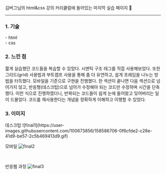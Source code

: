 김버그님의 html&css 강의 커리큘럼에 들어있는 마지막 실습 페이지 👏

<hr>

<h3>1. 기술</h3>
 - html <br/>
 - css

<br/>

<h3>2. 느낀 점</h3>
짧게 실습했던 코드들을 복습할 수 있었다. 시맨틱 구조 태그를 직접 사용해보았다. 또한 그리드(grid) 사용법과 부트캠프 사용을 통해 좀 더 유연하고, 쉽게 프레임을 나누는 방법을 터득했다. 모바일을 기준으로 구현을 진행했다. 한 섹션이 끝나면 다음 섹션으로 넘어가지 않고, 반응형(데스크탑)으로 넘어가 수정해야 되는 코드만 수정하며 시간을 단축했다. 이런 식으로 진행하였더니, 반복되는 코드들이 쉽게 눈에 들어왔고 잊어버리는 일이 드물었다. 코드를 재사용한다는 개념을 정확하게 이해하고 이행할 수 있었다.

<br/>

<h3>3. 이미지</h3>
데스크탑
![final1](https://user-images.githubusercontent.com/100673856/158586706-0f6cfde2-c28e-41d9-be57-2c5b469413d9.gif)

<br/>

모바일
![final2](https://user-images.githubusercontent.com/100673856/158586720-af148eec-3480-4cf2-9cdd-94f7ae654b01.gif)

</br>

반응웹 과정
![final3](https://user-images.githubusercontent.com/100673856/158586729-599fe9ac-6b02-4415-9f37-9bfd2ab262dc.gif)
